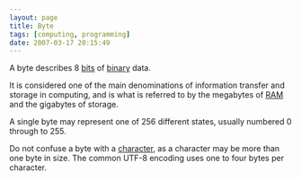 ```yaml
---
layout: page
title: Byte
tags: [computing, programming]
date: 2007-03-17 20:15:49
---
```

A byte describes 8 [bits](/wiki/bit.html "Binary Digit") of [binary](/wiki/binary.html "The storage method for digital information") data.

It is considered one of the main denominations of information transfer and storage in computing, and is what is referred to by the megabytes of [RAM](/wiki/ram.html "Random Access Memory") and the gigabytes of storage.

A single byte may represent one of 256 different states, usually numbered 0 through to 255.

Do not confuse a byte with a [character](/wiki/character.html "A single letter, number, or symbol"), as a character may be more than one byte in size.
The common UTF-8 encoding uses one to four bytes per character.
